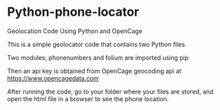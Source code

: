 # Python-phone-locator
Geolocation Code Using Python and OpenCage


This is a simple geolocator code that contains two Python files.

Two modules; phonenumbers and folium are imported using pip

Then an api key is obtained from OpenCage geocoding api at https://www.opencagedata.com

After running the code, go to your folder where your files are stored, and open the html file in a browser to see the phone location.

